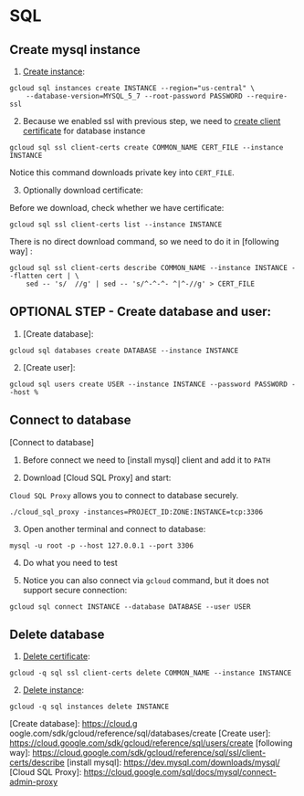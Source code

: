 # SQL 

## Create mysql instance

1. [Create instance]:

```
gcloud sql instances create INSTANCE --region="us-central" \ 
    --database-version=MYSQL_5_7 --root-password PASSWORD --require-ssl
```

2. Because we enabled ssl with previous step, we need to [create client certificate] for database instance

```
gcloud sql ssl client-certs create COMMON_NAME CERT_FILE --instance INSTANCE
``` 

Notice this command downloads private key into `CERT_FILE`.

3. Optionally download certificate:

Before we download, check whether we have certificate:

```
gcloud sql ssl client-certs list --instance INSTANCE
```

There is no direct download command, so we need to do it in [following way] :

```
gcloud sql ssl client-certs describe COMMON_NAME --instance INSTANCE --flatten cert | \ 
    sed -- 's/  //g' | sed -- 's/^-^-^- ^|^-//g' > CERT_FILE
```

## OPTIONAL STEP - Create database and user:

1. [Create database]:

```
gcloud sql databases create DATABASE --instance INSTANCE
```

2. [Create user]:

```
gcloud sql users create USER --instance INSTANCE --password PASSWORD --host %
```

## Connect to database

[Connect to database]

1. Before connect we need to [install mysql] client and add it to `PATH`

2. Download [Cloud SQL Proxy] and start:

`Cloud SQL Proxy` allows you to connect to database securely.
 
```
./cloud_sql_proxy -instances=PROJECT_ID:ZONE:INSTANCE=tcp:3306
```

3. Open another terminal and connect to database:

```
mysql -u root -p --host 127.0.0.1 --port 3306
```

4. Do what you need to test

5. Notice you can also connect via `gcloud` command, but it does not support secure connection:

```
gcloud sql connect INSTANCE --database DATABASE --user USER
```

## Delete database

1. [Delete certificate]:

```
gcloud -q sql ssl client-certs delete COMMON_NAME --instance INSTANCE
```

2. [Delete instance]: 

```
gcloud -q sql instances delete INSTANCE
```

[Create instance]: https://cloud.google.com/sdk/gcloud/reference/sql/instances/create
[create client certificate]: https://cloud.google.com/sdk/gcloud/reference/sql/ssl/client-certs/create
[Delete certificate]: https://cloud.google.com/sdk/gcloud/reference/sql/ssl/client-certs/delete
[Delete instance]: https://cloud.google.com/sdk/gcloud/reference/sql/instances/delete
[Create database]: https://cloud.g  oogle.com/sdk/gcloud/reference/sql/databases/create
[Create user]: https://cloud.google.com/sdk/gcloud/reference/sql/users/create
[following way]: https://cloud.google.com/sdk/gcloud/reference/sql/ssl/client-certs/describe
[install mysql]: https://dev.mysql.com/downloads/mysql/
[Cloud SQL Proxy]: https://cloud.google.com/sql/docs/mysql/connect-admin-proxy